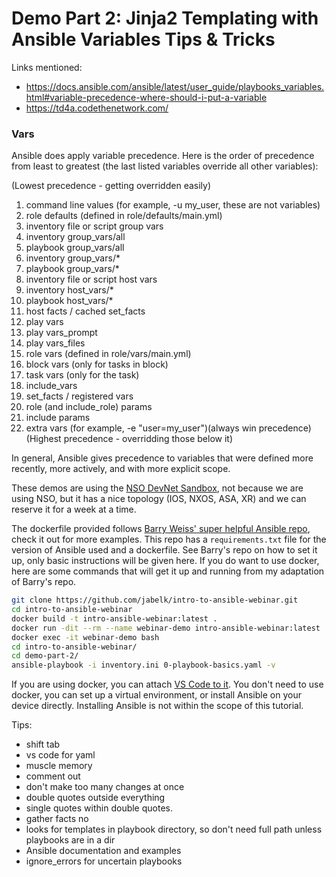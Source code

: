# Demo Part 2: Jinja2 Templating with Ansible Variables Tips & Tricks

Links mentioned:
- https://docs.ansible.com/ansible/latest/user_guide/playbooks_variables.html#variable-precedence-where-should-i-put-a-variable
- https://td4a.codethenetwork.com/

### Vars 

Ansible does apply variable precedence. Here is the order of precedence from least to greatest (the last listed variables override all other variables):

(Lowest precedence - getting overridden easily)
 1. command line values (for example, -u my_user, these are not variables)
 2. role defaults (defined in role/defaults/main.yml) 
 3. inventory file or script group vars 
 4. inventory group_vars/all 
 5. playbook group_vars/all  
 6. inventory group_vars/*  
 7. playbook group_vars/* 
 8. inventory file or script host vars  
 9. inventory host_vars/*  
10. playbook host_vars/*  
11. host facts / cached set_facts  
12. play vars
13. play vars_prompt
14. play vars_files
15. role vars (defined in role/vars/main.yml)
16. block vars (only for tasks in block)
17. task vars (only for the task)
18. include_vars
19. set_facts / registered vars
20. role (and include_role) params
21. include params
22. extra vars (for example, -e "user=my_user")(always win precedence)
(Highest precedence - overridding those below it)

In general, Ansible gives precedence to variables that were defined more recently, more actively, and with more explicit scope.


These demos are using the [NSO DevNet Sandbox](https://devnetsandbox.cisco.com/RM/Diagram/Index/43244b33-7af5-4e6b-9b48-58cadf3d2d24?diagramType=Topology), not because we are using NSO, but it has a nice topology (IOS, NXOS, ASA, XR) and we can reserve it for a week at a time.


The dockerfile provided follows [Barry Weiss' super helpful Ansible repo](https://github.com/barweiss45/Ansible-IOSXE-Always-On-Demo), check it out for more examples. This repo has a `requirements.txt` file for the version of Ansible used and a dockerfile. See Barry's repo on how to set it up, only basic instructions will be given here. If you do want to use docker, here are some commands that will get it up and running from my adaptation of Barry's repo.


```bash
git clone https://github.com/jabelk/intro-to-ansible-webinar.git
cd intro-to-ansible-webinar
docker build -t intro-ansible-webinar:latest .
docker run -dit --rm --name webinar-demo intro-ansible-webinar:latest
docker exec -it webinar-demo bash
cd intro-to-ansible-webinar/
cd demo-part-2/
ansible-playbook -i inventory.ini 0-playbook-basics.yaml -v
```

If you are using docker, you can attach [VS Code to it](https://code.visualstudio.com/docs/remote/attach-container). You don't need to use docker, you can set up a virtual environment, or install Ansible on your device directly. Installing Ansible is not within the scope of this tutorial.

Tips:

- shift tab
- vs code for yaml
- muscle memory
- comment out
- don't make too many changes at once
- double quotes outside everything
- single quotes within double quotes.
- gather facts no
- looks for templates in playbook directory, so don't need full path unless playbooks are in a dir
- Ansible documentation and examples
- ignore_errors for uncertain playbooks